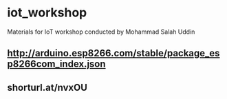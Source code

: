 # iot_workshop
Materials for IoT workshop conducted by Mohammad Salah Uddin

## http://arduino.esp8266.com/stable/package_esp8266com_index.json

## shorturl.at/nvxOU
